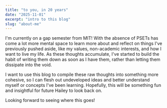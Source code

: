```yaml
---
title: "to you, in 20 years"
date: "2025-11-01"
excerpt: "intro to this blog"
slug: "about-me"
---
```


I'm currently on a gap semester from MIT! With the absence of PSETs has come a lot more mental space to learn more about and reflect on things I've previously pushed aside, like my values, non-academic interests, and how I want to live my life. As these thoughts accumulate, I've started to build the habit of writing them down as soon as I have them, rather than letting them dissipate into the void.

I want to use this blog to compile these raw thoughts into something more cohesive, so I can flesh out undeveloped ideas and better understand myself or concepts I've been learning. Hopefully, this will be something fun and insightful for future Hailey to look back on.

Looking forward to seeing where this goes!
